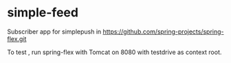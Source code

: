# simple-feed

Subscriber app for simplepush in https://github.com/spring-projects/spring-flex.git

To test , run spring-flex with Tomcat on 8080 with testdrive as context root.